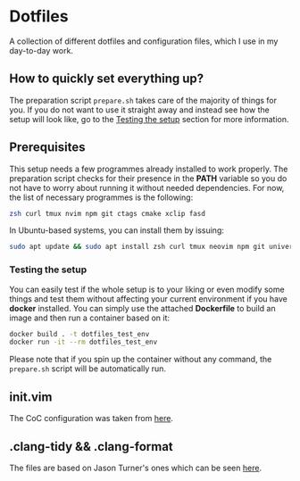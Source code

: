 # Dotfiles

A collection of different dotfiles and configuration files, which I use in my day-to-day work.

## How to quickly set everything up?

The preparation script `prepare.sh` takes care of the majority of things for you. If you do not want to use it straight away and instead see how the setup will look like, go to the [Testing the setup](#testing-the-setup) section for more information.

## Prerequisites

This setup needs a few programmes already installed to work properly. The preparation script checks for their presence in the **PATH** variable so you do not have to worry about running it without needed dependencies. For now, the list of necessary programmes is the following:

```bash
zsh curl tmux nvim npm git ctags cmake xclip fasd
```


In Ubuntu-based systems, you can install them by issuing:

```bash
sudo apt update && sudo apt install zsh curl tmux neovim npm git universal-ctags cmake xclip fasd
```


### Testing the setup

You can easily test if the whole setup is to your liking or even modify some things and test them without affecting your current environment if you have **docker** installed. You can simply use the attached **Dockerfile** to build an image and then run a container based on it:

```bash
docker build . -t dotfiles_test_env
docker run -it --rm dotfiles_test_env
```

Please note that if you spin up the container without any command, the `prepare.sh` script will be automatically run.

## init.vim

The CoC configuration was taken from [here](https://ianding.io/2019/07/29/configure-coc-nvim-for-c-c++-development/).

## .clang-tidy && .clang-format

The files are based on Jason Turner's ones which can be seen [here](https://github.com/lefticus/cpp_weekly_game_project).
